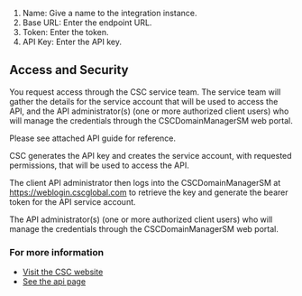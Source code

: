 1. Name: Give a name to the integration instance.
2. Base URL: Enter the endpoint URL.
3. Token: Enter the token.
4. API Key: Enter the API key.

## Access and Security
You request access through the CSC service team.  The service team will gather the details for the service account that will be used to access the API, and the API administrator(s) (one or more authorized client users) who will manage the credentials through the CSCDomainManagerSM web portal.
 
Please see attached API guide for reference.
 
CSC generates the API key and creates the service account, with requested permissions, that will be used to access the API.
 
The client API administrator then logs into the CSCDomainManagerSM at https://weblogin.cscglobal.com to retrieve the key and generate the bearer token for the API service account.

The API administrator(s) (one or more authorized client users) who will manage the credentials through the CSCDomainManagerSM web portal.

### For more information
- [Visit the CSC website](https://www.cscdbs.com/)
- [See the api page](https://www.cscglobal.com/cscglobal/docs/dbs/domainmanager/api-v2/#/)